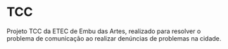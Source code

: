 # TCC
Projeto TCC da ETEC de Embu das Artes, realizado para resolver o problema de comunicação ao realizar denúncias de problemas na cidade.
